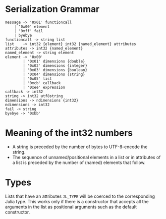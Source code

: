 # Serialization Grammar

    message -> '0x01' functioncall
        | '0x00' element
        | '0xff' fail
        | byebye
    functioncall -> string list
    list    -> int32 {element} int32 {named_element} attributes
    attributes -> int32 {named_element}
    named_element -> string element
    element -> '0x00'
            | '0x01' dimensions {double}
            | '0x02' dimensions {integer}
            | '0x03' dimensions {boolean}
            | '0x04' dimensions {string}
            | '0x05' list
            | '0xcb' callback
            | '0xee' expression
    callback -> int32
    string -> int32 utf8string
    dimensions -> ndimensions {int32}
    ndimensions -> int32
    fail -> string
    byebye -> '0xbb'

# Meaning of the int32 numbers
* A string is preceded by the number of bytes to UTF-8-encode the string.
* The sequence of unnamed/positional elements in a list or in attributes of a list
  is preceded by the number of (named) elements that follow.

# Types
Lists that have an attributes `JL_TYPE` will be coerced to the corresponding Julia type.
This works only if there is a constructor that accepts all the arguments in the list as positional arguments
such as the default constructor.